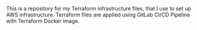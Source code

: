 This is a repository for my Terraform infrastructure files, that I use to set up AWS infrastructure.
Terraform files are applied using GitLab CI/CD Pipeline with Terraform Docker image.
